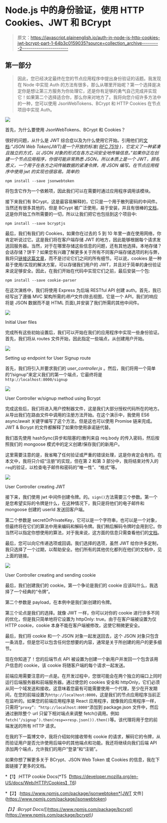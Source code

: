 # Node.js 中的身份验证，使用 HTTP Cookies、JWT 和 BCrypt

> 原文：<https://javascript.plainenglish.io/auth-in-node-js-http-cookies-jwt-bcrypt-part-1-64b3c0159035?source=collection_archive---------2----------------------->

## 第一部分

> 因此，您已经决定最终在您的节点应用程序中提出身份验证的话题。我发现在 Node 中实现 Auth 的方法有很多，那么从哪里开始呢？第一个选择是决定你是想让第三方服务为你处理它，还是你有足够的勇气自己完成并实现它！如果第二个选择适合你，那么你来对地方了。我将向您介绍许多方法中的一种，您可以使用 JsonWebTokens、BCrypt 和 HTTP Cookies 在节点项目中实现 Auth。

![](img/99795dcebee76a8da7935f81bb1394de.png)

首先，为什么要使用 JsonWebTokens、BCrypt 和 Cookies？

很好的问题，从什么是 JWT 综合症以及为什么使用它开始。引用他们的[文档](https://jwt.io/introduction/):*“JSON Web Token(JWT)是一个开放的标准(* [*RFC 7519*](https://tools.ietf.org/html/rfc7519) *)，它定义了一种紧凑且独立的方式，以 JSON 对象的形式在各方之间安全地传输信息。”如果你正在创建一个节点应用程序，你很可能非常熟悉 JSON。所以本质上是一个 JWT，顾名思义，一个用于在各方之间传输数据的紧凑令牌，用 JSON 编写。在节点应用程序中使用 jwt 的实现也很容易。简单的:*

```
npm install --save jsonwebtoken
```

将包含它作为一个依赖项，因此我们可以在需要时通过应用程序调用该模块。

接下来我们有 BCrypt，这是最容易解释的，它只是一个用于散列密码的中间件。当然还有很多其他的，但是 BCrypt 被广泛使用，易于安装，并且有很棒的[文档](https://www.npmjs.com/package/bcrypt)，这是你开始工作所需要的一切，所以让我们把它也包括到这个项目中:

```
npm install --save bcryptjs
```

最后，我们有我们的 Cookies，如果你在过去的 5 到 10 年里一直在使用网络，你肯定听说过它。这是我们将在客户端存储 JWT 的地方，因此能够根据每个请求发送回服务器。当然，对于在哪里存储这些信息的问题，还有其他选择。本地存储？会话存储？饼干？如果您有兴趣了解更多关于所有不同客户端存储选项的利与弊，我将只[链接这篇文章](https://bitsofco.de/an-overview-of-client-side-storage/)，而不是讨论它们之间的所有细节。可以说，cookies 是一种易于使用/实现的解决方案，可以存储我们用户的 JWT，并且对于简单的身份验证来说足够安全。因此，在我们开始在代码中实现它们之前，最后安装一个包:

```
npm install --save cookie-parser
```

在这次演练中，我们将使用 Express 为后端 RESTful API 创建 auth。首先，我已经写出了遵循 MVC 架构所需的*用户*文件(除去视图，它是一个 API，我们的响应将是 JSON 数据而不是 HTML 页面),并安装了我们所需的其他中间件。

![](img/aab2349f92e19f492d8acbcda9aa7b88.png)

Initial User files

完成所有这些初始设置后，我们可以开始在我们的应用程序中实现一些身份验证。首先，我们将从 routes 文件开始，因此指定一些端点，从创建用户开始。

![](img/8aaa699e03763fee5c67677be2e62661.png)

Setting up endpoint for User Signup route

首先，我们将引入并要求我们的 *user_controller.js* 。然后，我们将用一个简单的“/signup”来定义我们的第一个端点，它最终将是`http://localhost:8000/signup`

![](img/f7930da88931197f02d2fd42a3b1d344.png)

User Controller w/signup method using Bcrypt

完成这些后，我们将进入用户控制器文件，这是我们大部分授权代码所在的地方。从导出我们在路由文件中调用的注册方法开始。在这个演示中，我使用 ES6 async/await 关键字编写了这个方法，但是这也可以使用 Promise 链来完成。JWT & Bcrypt 的文件都解释了如果你使用承诺链代替。

我们首先使用 hashSync(异步和阻塞的)散列来自 req.body 的传入密码，然后按照我们的 mongoose 模式中的定义创建/保存我们的新用户。

这里需要注意的是，我省略了任何验证或严重的错误处理，这是你肯定会有的。在本文中，我将只介绍“注册”的实现，但在第 2 和第 3 部分中，我将结束对传入的`req`的验证，以检查电子邮件和密码的“唯一性”、“格式”等。

![](img/98b8b28f77f45dd6bb9263de996a5213.png)

User Controller creating JWT

接下来，我们使用 jwt 中间件创建令牌。的。`sign()`方法需要三个参数。第一个是您希望实际的令牌是什么，在这种情况下，我只是将他们的电子邮件和 mongoose 创建的 userId 发送回客户端。

第二个参数是 secretOrPrivateKey，它可以是一个字符串，也可以是一个对象，但最终将在它们的算法中用来编码和解码令牌。我们稍后解码令牌时会用到它。你当然可以指定你想使用的算法，对于我来说，这方面的信息只需查看他们的[文档](https://www.npmjs.com/package/jsonwebtoken#usage)。

最后，您可以向它传递选项或回调。我们选择的选项，虽然 JWT 给你许多定制，我只选择了一个过期，以帮助安全。他们所有的其他优化都列在他们的文档中，见上面的链接。

![](img/942657db966a04c712e6f08743f18e94.png)

User Controller creating and sending cookie

最后，我们创建我们的 cookie。第一个争论是我们的 cookie 应该叫什么，我选择了一个经典的“令牌”。

第二个参数是 payload，在本例中是我们新创建的令牌。

第三个论点是我们的选择。就像 JWT 一样，你可以对你的 cookie 进行许多不同的优化，但是我只简单地将它设置为 httpOnly: true。由于在客户端被设置为仅 HTTP cookie，cookie 本身不能在客户端被修改，这使它稍微更安全。

最后，我们将 cookie 和一个 JSON 对象一起发送回去，这个 JSON 对象只包含一条消息，但是您可以包含任何您想要的内容，通常是关于所创建的用户的更多细节。

现在你知道了！您的后端节点 API 被设置为创建一个新用户并发回一个包含该用户信息的 cookie，该 cookie 将随客户端的每个请求一起发送。

前端应用需要注意的一点是。在开发过程中，您很可能会在两个独立的端口上同时运行后端服务器和前端服务器。通过使您的 cookies 安全和 httpOnly，它们必须从同一个域发送和接收。这意味着您最有可能需要使用一个代理，至少在开发期间，在您的前端设置为`http://localhost:8000`，这是我们的节点应用程序当前正在监听的。如果您的前端应用程序是 React 应用程序，就像我的应用程序一样，只需将`“proxy”: “http://localhost:8000"`添加到 package.json 文件中，然后通过删除整个 url 只留下相对端点来调整 fetch()调用。例如`fetch(‘/signup’).then(resp=>resp.json()).then()`等。该代理将用于您的前端发送的所有 HTTP 请求。

在我的下一篇博文中，我将介绍如何接收带有 cookie 的请求，解码它的令牌，从而验证用户是否允许使用后端中的其他端点和功能。我还将继续向我们后端 API 添加两个端点，允许我们的用户“登录”和“注销”。

如果你想了解更多关于 BCrypt、JSON Web Token 或 Cookies 的信息，我在下面链接了更多的文档。

*【1】:HTTP cookie Docs(*T5【https://developer.mozilla.org/en-US/docs/Web/HTTP/Cookies】T6)

*【2】:https://www.npmjs.com/package/jsonwebtoken*[JWT 文件](https://www.npmjs.com/package/jsonwebtoken)

*【3】:Bcrypt Docs(*[)https://www.npmjs.com/package/bcrypt](https://www.npmjs.com/package/bcrypt)*)*